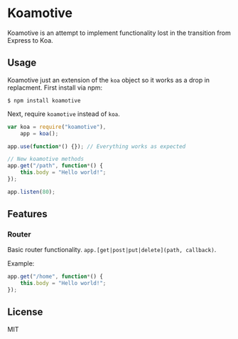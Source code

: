 # Koamotive
Koamotive is an attempt to implement functionality lost in the transition from Express to Koa.

## Usage
Koamotive just an extension of the `koa` object so it works as a drop in replacment. First install via npm:

	$ npm install koamotive

Next, require `koamotive` instead of `koa`.

```js
var koa = require("koamotive"),
	app = koa();

app.use(function*() {}); // Everything works as expected

// New koamotive methods
app.get("/path", function*() {
	this.body = "Hello world!";
});

app.listen(80);
```

## Features
### Router
Basic router functionality. `app.[get|post|put|delete](path, callback)`. 

Example:
	
```js
app.get("/home", function*() {
	this.body = "Hello world!";
});
```

## License
MIT